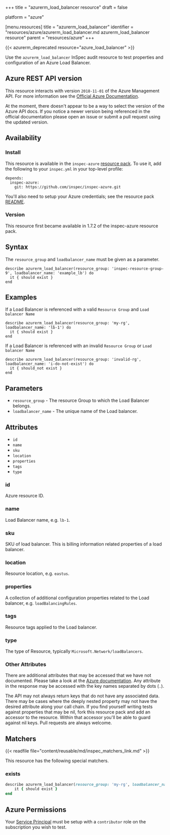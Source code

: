 +++
title = "azurerm_load_balancer resource"
draft = false

platform = "azure"

[menu.resources]
    title = "azurerm_load_balancer"
    identifier = "resources/azure/azurerm_load_balancer.md azurerm_load_balancer resource"
    parent = "resources/azure"
+++

{{< azurerm_deprecated resource="azure_load_balancer" >}}

Use the `azurerm_load_balancer` InSpec audit resource to test properties and configuration of
an Azure Load Balancer.

## Azure REST API version

This resource interacts with version `2018-11-01` of the Azure Management API.
For more information see the [Official Azure Documentation](https://docs.microsoft.com/en-us/rest/api/load-balancer/loadbalancers/get).

At the moment, there doesn't appear to be a way to select the version of the
Azure API docs. If you notice a newer version being referenced in the official
documentation please open an issue or submit a pull request using the updated
version.

## Availability

### Install

This resource is available in the `inspec-azure` [resource
pack](/reference/glossary/#resource-pack). To use it, add the
following to your `inspec.yml` in your top-level profile:

    depends:
      inspec-azure:
        git: https://github.com/inspec/inspec-azure.git

You'll also need to setup your Azure credentials; see the resource pack
[README](https://github.com/inspec/inspec-azure#inspec-for-azure).

### Version

This resource first became available in 1.7.2 of the inspec-azure resource pack.

## Syntax

The `resource_group` and `loadbalancer_name` must be given as a parameter.

    describe azurerm_load_balancer(resource_group: 'inspec-resource-group-9', loadbalancer_name: 'example_lb') do
      it { should exist }
    end

## Examples

If a Load Balancer is referenced with a valid `Resource Group` and `Load balancer Name`

    describe azurerm_load_balancer(resource_group: 'my-rg', loadbalancer_name: 'lb-1') do
      it { should exist }
    end

If a Load Balancer is referenced with an invalid `Resource Group` or `Load balancer Name`

    describe azurerm_load_balancer(resource_group: 'invalid-rg', loadbalancer_name: 'i-do-not-exist') do
      it { should_not exist }
    end

## Parameters

- `resource_group` - The resource Group to which the Load Balancer belongs.
- `loadbalancer_name` - The unique name of the Load balancer.

## Attributes

- `id`
- `name`
- `sku`
- `location`
- `properties`
- `tags`
- `type`

### id

Azure resource ID.

### name

Load Balancer name, e.g. `lb-1`.

### sku

SKU of load balancer. This is billing information related properties of a load balancer.

### location

Resource location, e.g. `eastus`.

### properties

A collection of additional configuration properties related to the Load balancer, e.g. `loadBalancingRules`.

### tags

Resource tags applied to the Load balancer.

### type

The type of Resource, typically `Microsoft.Network/loadBalancers`.

### Other Attributes

There are additional attributes that may be accessed that we have not
documented. Please take a look at the [Azure documentation](#azure-rest-api-version).
Any attribute in the response may be accessed with the key names separated by
dots (`.`).

The API may not always return keys that do not have any associated data. There
may be cases where the deeply nested property may not have the desired
attribute along your call chain. If you find yourself writing tests against
properties that may be nil, fork this resource pack and add an accessor to the
resource. Within that accessor you'll be able to guard against nil keys. Pull
requests are always welcome.

## Matchers

{{< readfile file="content/reusable/md/inspec_matchers_link.md" >}}

This resource has the following special matchers.

### exists

```ruby
describe azurerm_load_balancer(resource_group: 'my-rg', loadbalancer_name: 'lb-1') do
    it { should exist }
end
```

## Azure Permissions

Your [Service
Principal](https://docs.microsoft.com/en-us/azure/azure-resource-manager/resource-group-create-service-principal-portal)
must be setup with a `contributor` role on the subscription you wish to test.
